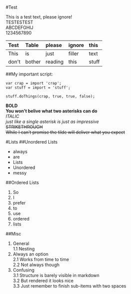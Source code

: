 #Test

This is a test text, please ignore!  
TESTESTEST  
ABCDEFGHIJ  
1234567890  

| Test  | Table  | please  | ignore | this  |
|:------|:-------|:--------|:-------|:------|
| This  | is     | just    | filler | text  |
| don't | bother | reading | this   | stuff |

##My important script:

    var crap = import 'crap';
    var stuff = import = 'stuff';
    
    stuff.doThings(crap, true, true, false);

    
**BOLD**  
**You won't belive what two asterisks can do**  
*ITALIC*  
*just like a single asterisk is just as impressive*  
~~STRIKETHROUGH~~  
~~While I can't promise the tilde will deliver what you expect~~

#Lists
##Unordered Lists

- always
- are
- Lists
- Unordered
- messy

##Ordered Lists

1. So
2. I
3. prefer
4. to
5. use
6. ordered
7. lists

##Misc

1.  General  
1.1 Nesting
2.  Always an option  
2.1 Works from time to time  
2.2 Not always though
3.  Confusing  
3.1 Structure is barely visible in markdown  
3.2 But rendered it looks nice  
3.3 Just remember to finish sub-items with two spaces  